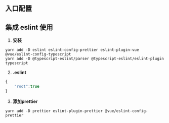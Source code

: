 

## 入口配置




## 集成 eslint 使用

1. **安装**
```shell
yarn add -D eslint eslint-config-prettier eslint-plugin-vue @vue/eslint-config-typescript
yarn add -D @typescript-eslint/parser @typescript-eslint/eslint-plugin typescript
```

2. **.eslint**

```js
{
    "root":true
}
```

3. **添加prettier**
```shell
yarn add -D prettier eslint-plugin-prettier @vue/eslint-config-prettier
```
